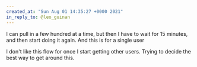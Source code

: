 ```yaml
---
created_at: "Sun Aug 01 14:35:27 +0000 2021"
in_reply_to: @leo_guinan
---
```


I can pull in a few hundred at a time, but then I have to wait for 15 minutes, and then start doing it again. And this is for a single user

I don't like this flow for once I start getting other users. Trying to decide the best way to get around this.